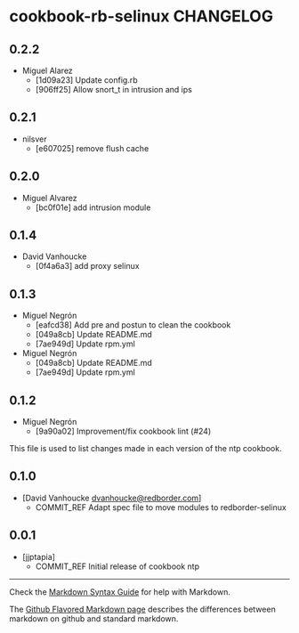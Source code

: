 cookbook-rb-selinux CHANGELOG
===============

## 0.2.2

  - Miguel Alarez
    - [1d09a23] Update config.rb
    - [906ff25] Allow snort_t in intrusion and ips

## 0.2.1

  - nilsver
    - [e607025] remove flush cache

## 0.2.0

  - Miguel Alvarez
    - [bc0f01e] add intrusion module

## 0.1.4

  - David Vanhoucke
    - [0f4a6a3] add proxy selinux

## 0.1.3

  - Miguel Negrón
    - [eafcd38] Add pre and postun to clean the cookbook
    - [049a8cb] Update README.md
    - [7ae949d] Update rpm.yml
  - Miguel Negrón
    - [049a8cb] Update README.md
    - [7ae949d] Update rpm.yml

## 0.1.2

  - Miguel Negrón
    - [9a90a02] Improvement/fix cookbook lint (#24)

This file is used to list changes made in each version of the ntp cookbook.

0.1.0
-----
- [David Vanhoucke dvanhoucke@redborder.com]
  - COMMIT_REF Adapt spec file to move modules to redborder-selinux

0.0.1
-----
- [jjptapia]
  - COMMIT_REF Initial release of cookbook ntp

- - -
Check the [Markdown Syntax Guide](http://daringfireball.net/projects/markdown/syntax) for help with Markdown.

The [Github Flavored Markdown page](http://github.github.com/github-flavored-markdown/) describes the differences between markdown on github and standard markdown.

